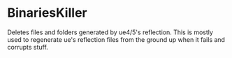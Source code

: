 # BinariesKiller
Deletes files and folders generated by ue4/5's reflection.
This is mostly used to regenerate ue's reflection files from the ground up when it fails and corrupts stuff.
